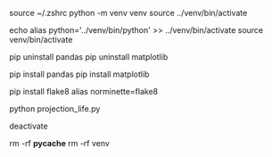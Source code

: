 source ~/.zshrc
python -m venv venv
source ../venv/bin/activate

echo alias python='../venv/bin/python' >> ../venv/bin/activate
source venv/bin/activate

pip uninstall pandas
pip uninstall matplotlib

pip install pandas
pip install matplotlib

pip install flake8
alias norminette=flake8

python projection_life.py

deactivate

rm -rf __pycache__
rm -rf venv

<!-- Setting the x-axis scale to logarithmic (set_xscale('log')) in Matplotlib is useful when you have data that spans several orders of magnitude, such as scientific data or financial data.

Logarithmic scaling transforms the data such that each tick mark on the axis represents a power of the base of the logarithm (usually base 10 or base e). This transformation compresses a wide range of values into a more manageable visual range, making it easier to observe variations across different scales.
-->
